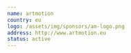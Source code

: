 ```yaml
---
name: artmotion
country: eu
logo: /assets/img/sponsors/am-logo.png
address: http://www.artmotion.eu
status: active
---
```

